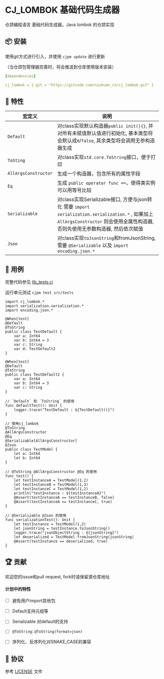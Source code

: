 CJ_LOMBOK 基础代码生成器
=====================

仓颉编程语言 基础代码生成器。Java lombok 的仓颉实现

## 📦 安装

使用git方式进行引入，并使用 `cjpm update` 进行更新

（当仓颉包管理器完善时，将会推送到仓库使用版本安装）

```yaml
[dependencies]

cj_lombok = { git = "https://gitcode.com/niuhuan_cn/cj_lombok.git" }
```


## 📖 特性

| 宏定义 | 说明 |
| -- | -- |
| `Default` | 对class实现默认构造器`public init(){}`, 并对所有未赋值默认值进行初始化, 基本类型将会默认成`0`/`false`, 其余类型将会调用无参构造器生成 |
| `ToSting` | 对class实现`std.core.ToString`接口，便于打印 |
| `AllArgsConstructor`| 生成一个构造器，包含所有的属性字段 |
| `Eq`| 生成 `public operator func ==`，使得类实例可以用等号比较 |
| `Serializable` | 对class实现Serializable接口, 方便与json转化 需要 `import serialization.serialization.*` , 如果加上 `AllArgsConstructor` 则会使用全属性构造器, 否则先使用无参数构造器, 然后依次赋值 |
| `Json` | 对class实现`toJsonString`和fromJsonString, 需要 `@Serializable` 以及 `import encoding.json.*` |


## 🔖 用例

完整代码参见 [lib_tests.cj](src/tests/lib_tests.cj)

运行单元测试 `cjpm test src/tests`


```cangjie
import cj_lombok.*
import serialization.serialization.*
import encoding.json.*

@When[test]
@Default
@ToString
public class TestDefault {
    var a: Int64
    var b: Int64 = 3
    var c: String
    var d: TestDefault2
}

@When[test]
@Default
@ToString
public class TestDefault2 {
    var a: Int64
    var b: Int64 = 3
    var c: String
}

// `Default` 和 `ToString` 的使用
func defaultTest(): Unit {
    logger.trace("TestDefault : ${TestDefault()}")
}

// 使用cj_lombok
@ToString
@AllArgsConstructor
@Eq
@Serializable[AllArgsConstructor]
@Json
public class TestModel {
    let a: Int64
    let b: Int64
}

// @ToString @AllArgsConstructor @Eq 的使用
func test() {
    let testInstanceA = TestModel(1,2)
    let testInstanceB = TestModel(1,3)
    let testInstanceC = TestModel(1,2)
    println("testInstance : ${testInstanceA}")
    @Assert(testInstanceA == testInstanceB, false)
    @Assert(testInstanceA == testInstanceC, true)
}

// @Serializable @Json 的使用
func serializationTest(): Unit {
    let testInstance = TestModel(1,2)
    let jsonString = testInstance.toJsonString()
    logger.trace("jsonObjectString : ${jsonString}")
    let deserialized = TestModel.fromJsonString(jsonString)
    @Assert(testInstance == deserialized, true)
}
```

## 🏆 贡献

欢迎您的issue和pull request, fork时请保留源仓库地址

#### 计划中的特性

- [ ] 避免用户import其他包
- [ ] Default支持元组等
- [ ] Serializable 对default的支持
- [ ] `@ToString`: `@ToString(format=json)` 
- [ ] 序列化、反序列化对SNAKE_CASE的兼容


## 📕 协议

参考 [LICENSE](LICENSE) 文件

